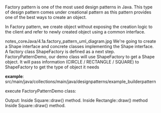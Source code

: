 
Factory pattern is one of the most used design patterns in Java. This type of design pattern comes under creational pattern as this pattern provides one of the best ways to create an object.

In Factory pattern, we create object without exposing the creation logic to the client and refer to newly created object using a common interface.

notes_coreJava/4.1a.factory_pattern_uml_diagram.jpg
We're going to create a Shape interface and concrete classes implementing the Shape interface. 
A factory class ShapeFactory is defined as a next step.
FactoryPatternDemo, our demo class will use ShapeFactory to get a Shape object. It will pass information (CIRCLE / RECTANGLE / SQUARE) to ShapeFactory to get the type of object it needs

**example**: src/main/java/collections/main/java/designpatterns/example_builderpattern

execute FactoryPatternDemo class: 

Output:
Inside Square::draw() method.
Inside Rectangle::draw() method
Inside Square::draw() method.

